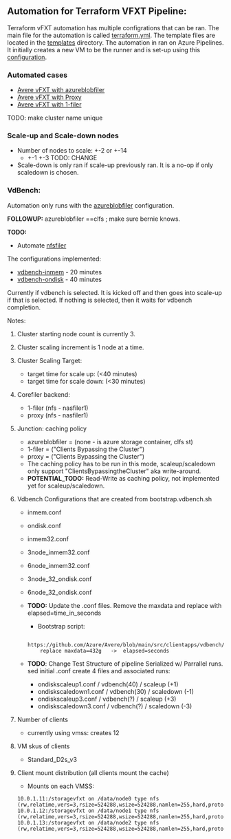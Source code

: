## Automation for Terraform VFXT Pipeline:
Terraform vFXT automation has multiple configrations that can be ran. The main file for the automation is called [terraform.yml](../terraform.yml). The template files are located in the [templates](../templates) directory. The automation in ran on Azure Pipelines. It initially creates a new VM to be the runner and is set-up using this [configuration](../templates/cloud_init/cloud_init.client.yml).

### Automated cases
- [Avere vFXT with azureblobfiler](../src/terraform/examples/vfxt/azureblobfiler)
- [Avere vFXT with Proxy](../src/terraform/examples/vfxt/proxy)
- [Avere vFXT with 1-filer](../src/terraform/examples/vfxt/1-filer)

TODO: make cluster name unique
### Scale-up and Scale-down nodes
- Number of nodes to scale: +-2 or +-14
  - +-1     +-3         TODO: CHANGE
- Scale-down is only ran if scale-up previously ran. It is a no-op if only scaledown is chosen.

### VdBench:
Automation only runs with the [azureblobfiler](../src/terraform/examples/vfxt/azureblobfiler) configuration.

**FOLLOWUP:** azureblobfiler ==clfs ; make sure bernie knows.

**TODO:**
- Automate [nfsfiler](../src/terraform/examples/vfxt/vdbench/nfsfiler/main.tf)

The configurations implemented:
- [vdbench-inmem](../src/terraform/examples/vfxt/vdbench) - 20 minutes
- [vdbench-ondisk](../src/terraform/examples/vfxt/vdbench) - 40 minutes

Currently if vdbench is selected. It is kicked off and then goes into scale-up if that is selected. If nothing is selected, then it waits for vdbench completion.

Notes:
1. Cluster starting node count is currently 3.
2. Cluster scaling increment is 1 node at a time.
3. Cluster Scaling Target:
    - target time for scale up: (<40 minutes)
    - target time for scale down: (<30 minutes)
4. Corefiler backend:
    - 1-filer (nfs - nasfiler1)
    - proxy (nfs - nasfiler1)
5. Junction: caching policy
    - azureblobfiler = (none - is azure storage container, clfs st)
    - 1-filer = ("Clients Bypassing the Cluster")
    - proxy = ("Clients Bypassing the Cluster")
    - The caching policy has to be run in this mode, scaleup/scaledown only support "ClientsBypassingtheCluster" aka write-around.
    - **POTENTIAL_TODO:** Read-Write as caching policy, not implemented yet for scaleup/scaledown.
6. Vdbench Configurations that are created from bootstrap.vdbench.sh
    - inmem.conf
    - ondisk.conf
    - inmem32.conf
    - 3node_inmem32.conf
    - 6node_inmem32.conf
    - 3node_32_ondisk.conf
    - 6node_32_ondisk.conf

    - **TODO:** Update the .conf files. Remove the maxdata and replace with elapsed=time_in_seconds
        - Bootstrap script:
        ```
            https://github.com/Azure/Avere/blob/main/src/clientapps/vdbench/bootstrap.vdbench.sh#L337
            replace maxdata=432g   ->  elapsed=seconds
        ```

    - **TODO**: Change Test Structure of pipeline
        Serialized w/ Parrallel runs.
        sed initial .conf
        create 4 files and associated runs:
        - ondiskscaleup1.conf   / vdbench(40) / scaleup   (+1)
        - ondiskscaledown1.conf / vdbench(30) / scaledown (-1)
        - ondiskscaleup3.conf   / vdbench(?) / scaleup   (+3)
        - ondiskscaledown3.conf / vdbench(?) / scaledown (-3)

7. Number of clients
   - currently using vmss: creates 12
8. VM skus of clients
   - Standard_D2s_v3
9. Client mount distribution (all clients mount the cache)

   - Mounts on each VMSS:
    ```
    10.0.1.11:/storagevfxt on /data/node0 type nfs (rw,relatime,vers=3,rsize=524288,wsize=524288,namlen=255,hard,proto=tcp,timeo=600,retrans=2,sec=sys,mountaddr=10.0.1.11,mountvers=3,mountport=4046,mountproto=tcp,local_lock=none,addr=10.0.1.11)
    10.0.1.12:/storagevfxt on /data/node1 type nfs (rw,relatime,vers=3,rsize=524288,wsize=524288,namlen=255,hard,proto=tcp,timeo=600,retrans=2,sec=sys,mountaddr=10.0.1.12,mountvers=3,mountport=4046,mountproto=tcp,local_lock=none,addr=10.0.1.12)
    10.0.1.13:/storagevfxt on /data/node2 type nfs (rw,relatime,vers=3,rsize=524288,wsize=524288,namlen=255,hard,proto=tcp,timeo=600,retrans=2,sec=sys,mountaddr=10.0.1.13,mountvers=3,mountport=4046,mountproto=tcp,local_lock=none,addr=10.0.1.13)
    ```

